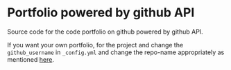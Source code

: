 # Portfolio powered by github API
Source code for the code portfolio on github powered by github API.

If you want your own portfolio, for the project and change the ```github_username``` in ```_config.yml``` and change the repo-name appropriately as mentioned [here](https://help.github.com/articles/user-organization-and-project-pages/).
